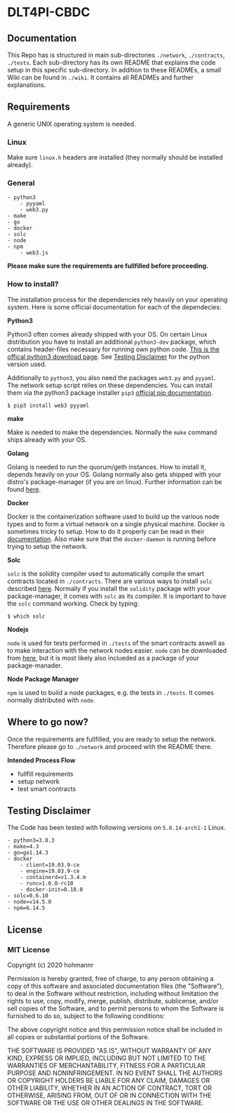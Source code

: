 # DLT4PI-CBDC

## Documentation

This Repo has is structured in main sub-directories `./network`, `./contracts`, `./tests`. Each sub-directory has its own README that explains the code setup in this specific sub-directory. In addition to these READMEs, a small Wiki can be found in `./wiki`. It contains all READMEs and further explanations.

## Requirements

A generic UNIX operating system is needed.

### Linux

Make sure `linux.h` headers are installed (they normally should be installed already).

### General

```
- python3
    - pyyaml
    - web3.py
- make
- go
- docker
- solc
- node
- npm
    - web3.js
```

**Please make sure the requirements are fullfilled before proceeding.**

### How to install?

The installation process for the dependencies rely heavily on your operating system. Here is some official documentation for each of the dependecies:

**Python3**

Python3 often comes already shipped with your OS. On certain Linux distribution you have to install an additional `python3-dev` package, which contains header-files necessary for running own python code. [This is the offical python3 download page](https://www.python.org/downloads/). See [Testing Disclaimer](#testing-disclaimer) for the python version used.

Additionally to `python3`, you also need the packages `web3.py` and `pyyaml`. The network setup script relies on these dependencies. You can install them via the python3 package installer `pip3` [official pip documentation](https://pypi.org/project/pip/).

```
$ pip3 install web3 pyyaml
```

**make**

Make is needed to make the dependencies. Normally the `make` command ships already with your OS.

**Golang**

Golang is needed to run the quorum/geth instances. How to install it, depends heavily on your OS. Golang normally also gets shipped with your distro's package-manager (if you are on linux). Further information can be found [here](https://golang.org/doc/install).

**Docker**

Docker is the containerization software used to build up the various node types and to form a virtual network on a single physical machine. Docker is sometimes tricky to setup. How to do it properly can be read in their [documentation](https://docs.docker.com/get-docker/). Also make sure that the `docker-daemon` is running before trying to setup the network.

**Solc**

`solc` is the solidity compiler used to automatically compile the smart contracts located in `./contracts`. There are various ways to install `solc` described [here](https://solidity.readthedocs.io/en/v0.4.21/installing-solidity.html). Normally if you install the `solidity` package with your package-manager, it comes with `solc` as its compiler. It is important to have the `solc` command working. Check by typing:

```
$ which solc
```

**Nodejs**

`node` is used for tests performed in `./tests` of the smart contracts aswell as to make interaction with the network nodes easier. `node` can be downloaded from [here](https://nodejs.org/en/download/), but it is most likely also inclueded as a package of your package-manader.

**Node Package Manager**

`npm` is used to build a node packages, e.g. the tests in `./tests`. It comes normally distributed with `node`.


## Where to go now?

Once the requirements are fullfilled, you are ready to setup the network. Therefore please go to `./network` and proceed with the README there.

**Intended Process Flow**
- fullfill requirements 
- setup network
- test smart contracts

## Testing Disclaimer

The Code has been tested with following versions on `5.6.14-arch1-1` Linux.

```
- python3=3.8.3
- make=4.3
- go=go1.14.3
- docker
    - client=19.03.9-ce
    - engine=19.03.9-ce
    - containerd=v1.3.4.m
    - runc=1.0.0-rc10
    - docker-init=0.18.0
- solc=0.6.10
- node=v14.5.0
- npm=6.14.5
```

## License

### MIT License

Copyright (c) 2020 hohmannr

Permission is hereby granted, free of charge, to any person obtaining a copy
of this software and associated documentation files (the "Software"), to deal
in the Software without restriction, including without limitation the rights
to use, copy, modify, merge, publish, distribute, sublicense, and/or sell
copies of the Software, and to permit persons to whom the Software is
furnished to do so, subject to the following conditions:

The above copyright notice and this permission notice shall be included in all
copies or substantial portions of the Software.

THE SOFTWARE IS PROVIDED "AS IS", WITHOUT WARRANTY OF ANY KIND, EXPRESS OR
IMPLIED, INCLUDING BUT NOT LIMITED TO THE WARRANTIES OF MERCHANTABILITY,
FITNESS FOR A PARTICULAR PURPOSE AND NONINFRINGEMENT. IN NO EVENT SHALL THE
AUTHORS OR COPYRIGHT HOLDERS BE LIABLE FOR ANY CLAIM, DAMAGES OR OTHER
LIABILITY, WHETHER IN AN ACTION OF CONTRACT, TORT OR OTHERWISE, ARISING FROM,
OUT OF OR IN CONNECTION WITH THE SOFTWARE OR THE USE OR OTHER DEALINGS IN THE
SOFTWARE.

